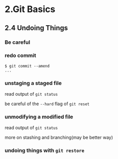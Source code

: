 # 2.Git Basics

## 2.4 Undoing Things

### Be careful

### redo commit

```shell
$ git commit --amend
...
```

### unstaging a staged file

read output of `git status`

be careful of the `--hard` flag of `git reset`

### unmodifying a modified file

read output of `git status`

more on stashing and branching(may be better way)

### undoing things with `git restore`
